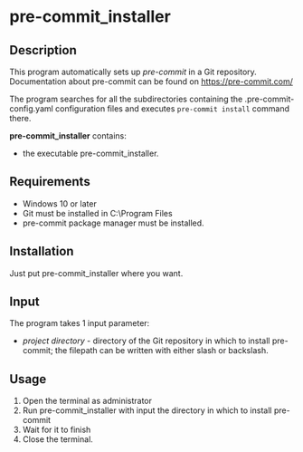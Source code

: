 # pre-commit_installer

## Description
This program automatically sets up *pre-commit* in a Git repository. Documentation about pre-commit can be found on https://pre-commit.com/

The program searches for all the subdirectories containing the .pre-commit-config.yaml configuration files and executes `pre-commit install` command there.

**pre-commit_installer** contains:
* the executable pre-commit_installer.

## Requirements
* Windows 10 or later
* Git must be installed in C:\Program Files
* pre-commit package manager must be installed.

## Installation
Just put pre-commit_installer where you want.

## Input
The program takes 1 input parameter:
* *project directory* - directory of the Git repository in which to install pre-commit; the filepath can be written with either slash or backslash.

## Usage
1. Open the terminal as administrator
2. Run pre-commit_installer with input the directory in which to install pre-commit
3. Wait for it to finish
4. Close the terminal.
